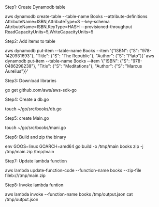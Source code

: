 Step1: Create Dynamodb table

aws dynamodb create-table --table-name Books --attribute-definitions AttributeName=ISBN,AttributeType=S --key-schema AttributeName=ISBN,KeyType=HASH --provisioned-throughput ReadCapacityUnits=5,WriteCapacityUnits=5

Step2: Add items to table

aws dynamodb put-item --table-name Books --item '{"ISBN": {"S": "978-1420931693"}, "Title": {"S": "The Republic"}, "Author":  {"S": "Plato"}}'
aws dynamodb put-item --table-name Books --item '{"ISBN": {"S": "978-0486298238"}, "Title": {"S": "Meditations"},  "Author":  {"S": "Marcus Aurelius"}}'

Step3: Download libraries

go get github.com/aws/aws-sdk-go

Step4: Create a db.go 

touch ~/go/src/books/db.go

Step5: create Main.go

touch ~/go/src/books/mani.go

Step6: Build and zip the binary

env GOOS=linux GOARCH=amd64 go build -o /tmp/main books
zip -j /tmp/main.zip /tmp/main

Step7: Update lambda function

aws lambda update-function-code --function-name books --zip-file fileb:///tmp/main.zip

Step8: Invoke lambda funtion

aws lambda invoke --function-name books /tmp/output.json
cat /tmp/output.json



